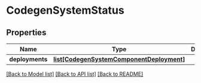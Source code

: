 # CodegenSystemStatus

## Properties
Name | Type | Description | Notes
------------ | ------------- | ------------- | -------------
**deployments** | [**list[CodegenSystemComponentDeployment]**](CodegenSystemComponentDeployment.md) |  | [optional] 

[[Back to Model list]](../README.md#documentation-for-models) [[Back to API list]](../README.md#documentation-for-api-endpoints) [[Back to README]](../README.md)


